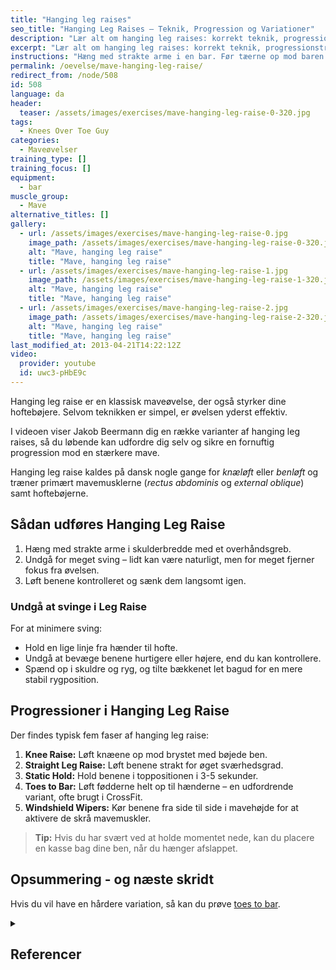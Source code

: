 ```yaml
---
title: "Hanging leg raises"
seo_title: "Hanging Leg Raises – Teknik, Progression og Variationer"
description: "Lær alt om hanging leg raises: korrekt teknik, progressionstrin og variationer, der styrker dine mavemuskler og hoftebøjere."
excerpt: "Lær alt om hanging leg raises: korrekt teknik, progressionstrin og variationer, der styrker dine mavemuskler og hoftebøjere."
instructions: "Hæng med strakte arme i en bar. Før tæerne op mod baren. Kan udføres med strakte eller bøjede ben."
permalink: /oevelse/mave-hanging-leg-raise/
redirect_from: /node/508
id: 508
language: da
header:
  teaser: /assets/images/exercises/mave-hanging-leg-raise-0-320.jpg
tags:
  - Knees Over Toe Guy
categories:
  - Maveøvelser
training_type: []
training_focus: []
equipment:
  - bar
muscle_group:
  - Mave
alternative_titles: []
gallery:
  - url: /assets/images/exercises/mave-hanging-leg-raise-0.jpg
    image_path: /assets/images/exercises/mave-hanging-leg-raise-0-320.jpg
    alt: "Mave, hanging leg raise"
    title: "Mave, hanging leg raise"
  - url: /assets/images/exercises/mave-hanging-leg-raise-1.jpg
    image_path: /assets/images/exercises/mave-hanging-leg-raise-1-320.jpg
    alt: "Mave, hanging leg raise"
    title: "Mave, hanging leg raise"
  - url: /assets/images/exercises/mave-hanging-leg-raise-2.jpg
    image_path: /assets/images/exercises/mave-hanging-leg-raise-2-320.jpg
    alt: "Mave, hanging leg raise"
    title: "Mave, hanging leg raise"
last_modified_at: 2013-04-21T14:22:12Z
video:
  provider: youtube
  id: uwc3-pHbE9c
---
```


Hanging leg raise er en klassisk maveøvelse, der også styrker dine hoftebøjere. Selvom teknikken er simpel, er øvelsen yderst effektiv.  

I videoen viser Jakob Beermann dig en række varianter af hanging leg raises, så du løbende kan udfordre dig selv og sikre en fornuftig progression mod en stærkere mave.  

Hanging leg raise kaldes på dansk nogle gange for *knæløft* eller *benløft* og træner primært mavemusklerne (*rectus abdominis* og *external oblique*) samt hoftebøjerne.

## Sådan udføres Hanging Leg Raise

1. Hæng med strakte arme i skulderbredde med et overhåndsgreb.  
2. Undgå for meget sving – lidt kan være naturligt, men for meget fjerner fokus fra øvelsen.  
3. Løft benene kontrolleret og sænk dem langsomt igen.  

### Undgå at svinge i Leg Raise  

For at minimere sving:  

- Hold en lige linje fra hænder til hofte.  
- Undgå at bevæge benene hurtigere eller højere, end du kan kontrollere.  
- Spænd op i skuldre og ryg, og tilte bækkenet let bagud for en mere stabil rygposition.  

## Progressioner i Hanging Leg Raise  

Der findes typisk fem faser af hanging leg raise:  

1. **Knee Raise:** Løft knæene op mod brystet med bøjede ben.  
2. **Straight Leg Raise:** Løft benene strakt for øget sværhedsgrad.  
3. **Static Hold:** Hold benene i toppositionen i 3-5 sekunder.  
4. **Toes to Bar:** Løft fødderne helt op til hænderne – en udfordrende variant, ofte brugt i CrossFit.  
5. **Windshield Wipers:** Kør benene fra side til side i mavehøjde for at aktivere de skrå mavemuskler.  

> **Tip:** Hvis du har svært ved at holde momentet nede, kan du placere en kasse bag dine ben, når du hænger afslappet.  

## Opsummering - og næste skridt

Hvis du vil have en hårdere variation, så kan du prøve [toes to bar](/oevelse/toes-to-bar/).

<details markdown="1" class="references">
  <summary><h2 id="references">Referencer</h2></summary> 

- McGill, S., Andersen, J., & Cannon, J. (2015). *Muscle activity and spine load during anterior chain whole body linkage exercises: the body saw, hanging leg raise and walkout from a push-up.* Journal of Sports Sciences, 33(4), 419-426.  
- Kim, K., & Lee, T. (2016). *Comparison of muscular activities in the abdomen and lower limbs while performing sit-up and leg-raise.* Journal of Physical Therapy Science, 28(2), 491-494.  

</details>